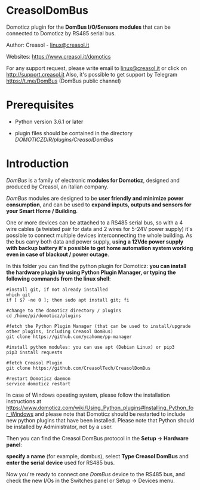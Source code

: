 # CreasolDomBus
Domoticz plugin for the **DomBus I/O/Sensors modules** that can be connected to Domoticz by RS485 serial bus.

Author: Creasol - linux@creasol.it 

Websites: https://www.creasol.it/domotics

For any support request, please write email to linux@creasol.it or click on http://support.creasol.it
Also, it's possible to get support by Telegram https://t.me/DomBus  (DomBus public channel)

# Prerequisites

* Python version 3.6.1 or later

* plugin files should be contained in the directory *DOMOTICZDIR/plugins/CreasolDomBus* 

# Introduction

*DomBus* is a family of electronic **modules for Domoticz**, designed and produced by Creasol, an italian company.

*DomBus* modules are designed to be **user friendly and minimize power consumption**, and can be used to **expand inputs, outputs and sensors for your Smart Home / Building**. 

One or more devices can be attached to a RS485 serial bus, so with a 4 wire cables (a twisted pair for data and 2 wires for 5-24V power supply) it's possible to connect multiple devices interconnecting the whole building.
As the bus carry both data and power supply, **using a 12Vdc power supply with backup battery it's possible to get home automation system working even in case of blackout / power outage**.

In this folder you can find the python plugin for Domoticz: **you can install the hardware plugin by using Python Plugin Manager, or typing the following commands from the linux shell**:

```
#install git, if not already installed
which git
if [ $? -ne 0 ]; then sudo apt install git; fi

#change to the domoticz directory / plugins
cd /home/pi/domoticz/plugins 

#fetch the Python Plugin Manager (that can be used to install/upgrade other plugins, including Creasol DomBus)
git clone https://github.com/ycahome/pp-manager

#install python modules: you can use apt (Debian Linux) or pip3 
pip3 install requests

#fetch Creasol Plugin
git clone https://github.com/CreasolTech/CreasolDomBus

#restart Domoticz daemon
service domoticz restart
```


In case of Windows opeating system, please follow the installation instructions at https://www.domoticz.com/wiki/Using_Python_plugins#Installing_Python_for_Windows and please note that Domoticz should be restarted to include new python plugins that have been installed. Please note that Python should be installed by Administrator, not by a user.

Then you can find the Creasol DomBus protocol in the **Setup -> Hardware panel**:

**specify a name** (for example, dombus), select **Type Creasol DomBus** and **enter the serial device** used for RS485 bus.

Now you're ready to connect one *DomBus* device to the RS485 bus, and check the new I/Os in the Switches panel or Setup -> Devices menu.


